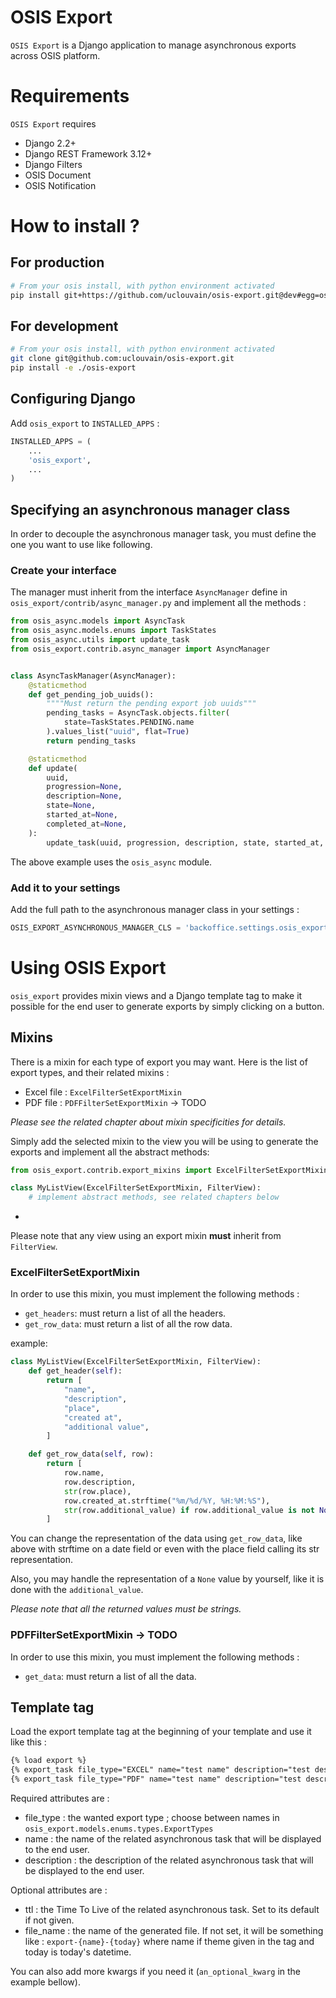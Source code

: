 # OSIS Export

`OSIS Export` is a Django application to manage asynchronous exports across OSIS platform.


Requirements
===========

`OSIS Export` requires

- Django 2.2+
- Django REST Framework 3.12+
- Django Filters
- OSIS Document
- OSIS Notification

# How to install ?

## For production

```bash
# From your osis install, with python environment activated
pip install git+https://github.com/uclouvain/osis-export.git@dev#egg=osis_export
```

## For development

```bash
# From your osis install, with python environment activated
git clone git@github.com:uclouvain/osis-export.git
pip install -e ./osis-export
```

## Configuring Django

Add `osis_export` to `INSTALLED_APPS` :

```python
INSTALLED_APPS = (
    ...
    'osis_export',
    ...
)
```

## Specifying an asynchronous manager class

In order to decouple the asynchronous manager task, you must define the one you want to use like following.

### Create your interface

The manager must inherit from the interface `AsyncManager` define in `osis_export/contrib/async_manager.py` and implement all the methods :

```python
from osis_async.models import AsyncTask
from osis_async.models.enums import TaskStates
from osis_async.utils import update_task
from osis_export.contrib.async_manager import AsyncManager


class AsyncTaskManager(AsyncManager):
    @staticmethod
    def get_pending_job_uuids():
        """"Must return the pending export job uuids"""
        pending_tasks = AsyncTask.objects.filter(
            state=TaskStates.PENDING.name
        ).values_list("uuid", flat=True)
        return pending_tasks

    @staticmethod
    def update(
        uuid,
        progression=None,
        description=None,
        state=None,
        started_at=None,
        completed_at=None,
    ):
        update_task(uuid, progression, description, state, started_at, completed_at)
```

The above example uses the `osis_async` module.

### Add it to your settings

Add the full path to the asynchronous manager class in your settings :
```python
OSIS_EXPORT_ASYNCHRONOUS_MANAGER_CLS = 'backoffice.settings.osis_export.async_manager.AsyncTaskManager'
```

# Using OSIS Export

`osis_export` provides mixin views and a Django template tag to make it possible for the end user to generate exports by simply clicking on a button.

## Mixins

There is a mixin for each type of export you may want. Here is the list of export types, and their related mixins :
- Excel file : `ExcelFilterSetExportMixin`
- PDF file : `PDFFilterSetExportMixin` -> TODO

_Please see the related chapter about mixin specificities for details._

Simply add the selected mixin to the view you will be using to generate the exports and implement all the abstract methods:
```python
from osis_export.contrib.export_mixins import ExcelFilterSetExportMixin

class MyListView(ExcelFilterSetExportMixin, FilterView):
    # implement abstract methods, see related chapters below
```
+
Please note that any view using an export mixin __must__ inherit from `FilterView`.

### ExcelFilterSetExportMixin

In order to use this mixin, you must implement the following methods :
- `get_headers`: must return a list of all the headers.
- `get_row_data`: must return a list of all the row data.

example:
```python
class MyListView(ExcelFilterSetExportMixin, FilterView):
    def get_header(self):
        return [
            "name",
            "description",
            "place",
            "created at",
            "additional value",
        ]

    def get_row_data(self, row):
        return [
            row.name,
            row.description,
            str(row.place),
            row.created_at.strftime("%m/%d/%Y, %H:%M:%S"),
            str(row.additional_value) if row.additional_value is not None else "",
        ]
```

You can change the representation of the data using `get_row_data`, like above with strftime on a date field or even with the place field calling its str representation.

Also, you may handle the representation of a `None` value by yourself, like it is done with the `additional_value`.

_Please note that all the returned values must be strings._

### PDFFilterSetExportMixin -> TODO

In order to use this mixin, you must implement the following methods :
- `get_data`: must return a list of all the data.

## Template tag

Load the export template tag at the beginning of your template and use it like this :
```html
{% load export %}
{% export_task file_type="EXCEL" name="test name" description="test description" %}
{% export_task file_type="PDF" name="test name" description="test description" ttl=42 an_optional_kwarg="i'm optional, use me if you want" %}
```

Required attributes are :
- file_type : the wanted export type ; choose between names in `osis_export.models.enums.types.ExportTypes`
- name : the name of the related asynchronous task that will be displayed to the end user.
- description : the description of the related asynchronous task that will be displayed to the end user.

Optional attributes are :
- ttl : the Time To Live of the related asynchronous task. Set to its default if not given.
- file_name : the name of the generated file. If not set, it will be something like : `export-{name}-{today}` where name if theme given in the tag and today is today's datetime.

You can also add more kwargs if you need it (`an_optional_kwarg` in the example bellow).
